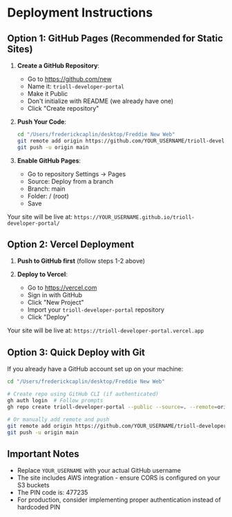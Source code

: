 # Deployment Instructions

## Option 1: GitHub Pages (Recommended for Static Sites)

1. **Create a GitHub Repository**:
   - Go to https://github.com/new
   - Name it: `trioll-developer-portal`
   - Make it Public
   - Don't initialize with README (we already have one)
   - Click "Create repository"

2. **Push Your Code**:
   ```bash
   cd "/Users/frederickcaplin/desktop/Freddie New Web"
   git remote add origin https://github.com/YOUR_USERNAME/trioll-developer-portal.git
   git push -u origin main
   ```

3. **Enable GitHub Pages**:
   - Go to repository Settings → Pages
   - Source: Deploy from a branch
   - Branch: main
   - Folder: / (root)
   - Save

Your site will be live at: `https://YOUR_USERNAME.github.io/trioll-developer-portal/`

## Option 2: Vercel Deployment

1. **Push to GitHub first** (follow steps 1-2 above)

2. **Deploy to Vercel**:
   - Go to https://vercel.com
   - Sign in with GitHub
   - Click "New Project"
   - Import your `trioll-developer-portal` repository
   - Click "Deploy"

Your site will be live at: `https://trioll-developer-portal.vercel.app`

## Option 3: Quick Deploy with Git

If you already have a GitHub account set up on your machine:

```bash
cd "/Users/frederickcaplin/desktop/Freddie New Web"

# Create repo using GitHub CLI (if authenticated)
gh auth login  # Follow prompts
gh repo create trioll-developer-portal --public --source=. --remote=origin --push

# Or manually add remote and push
git remote add origin https://github.com/YOUR_USERNAME/trioll-developer-portal.git
git push -u origin main
```

## Important Notes

- Replace `YOUR_USERNAME` with your actual GitHub username
- The site includes AWS integration - ensure CORS is configured on your S3 buckets
- The PIN code is: 477235
- For production, consider implementing proper authentication instead of hardcoded PIN